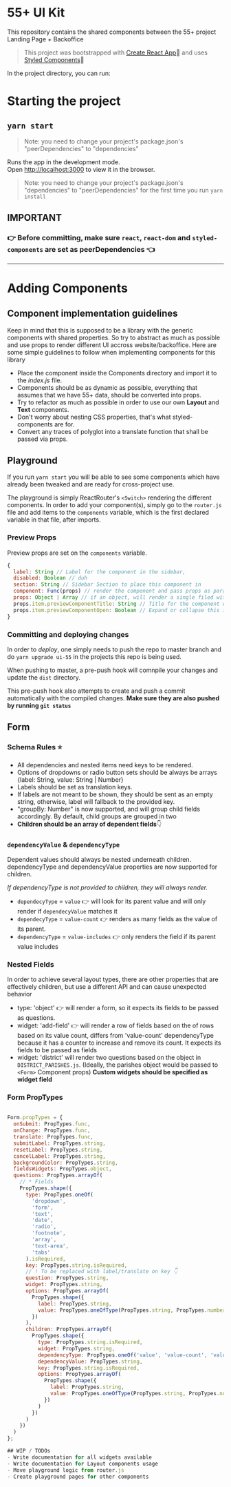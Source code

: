 # 55+ UI Kit

This repository contains the shared components between the 55+ project Landing Page + Backoffice

> This project was bootstrapped with [Create React App](https://github.com/facebook/create-react-app)🚀 and uses [Styled Components](https://styled-components.com/docs)🌟

In the project directory, you can run:

# Starting the project
## `yarn start`
> Note: you need to change your project's package.json's "peerDependencies" to "dependencies"

Runs the app in the development mode.<br />
Open [http://localhost:3000](http://localhost:3000) to view it in the browser.


> Note: you need to change your project's package.json's "dependencies" to "peerDependencies" for the first time you run `yarn install`

## **IMPORTANT**
### 👉  Before committing, make sure `react`, `react-dom` and `styled-components` are set as peerDependencies 👈
---
# Adding Components
## Component implementation guidelines

Keep in mind that this is supposed to be a library with the generic components with shared properties. So try to abstract as much as possible and use props to render different UI accross website/backoffice.
Here are some simple guidelines to follow when implementing components for this library
- Place the component inside the Components directory and import it to the *index.js* file.
- Components should be as dynamic as possible, everything that assumes that we have 55+ data, should be converted into props.
- Try to refactor as much as possible in order to use our own **Layout** and **Text** components.
- Don't worry about nesting CSS properties, that's what styled-components are for.
- Convert any traces of polyglot into a translate function that shall be passed via props.
## Playground

If you run `yarn start` you will be able to see some components which have already been tweaked and are ready for cross-project use.

The playground is simply ReactRouter's `<Switch>` rendering the different components. In order to add your component(s), simply go to the `router.js` file and add items to the `components` variable, which is the first declared variable in that file, after imports.

### Preview Props
Preview props are set on the `components` variable.
```javascript
{
  label: String // Label for the component in the sidebar,
  disabled: Boolean // duh
  section: String // Sidebar Section to place this component in
  component: Func(props) // render the component and pass props as parameters
  props: Object | Array // if an object, will render a single filed with it. If array, will render 1 compoent per array item passing that array item as props.
  props.item.previewComponentTitle: String // Title for the component with `item` set of props
  props.item.previewComponentOpen: Boolean // Expand or collapse this item component
}
```

### Committing and deploying changes
In order to *deploy*, one simply needs to push the repo to master branch and do `yarn upgrade ui-55` in the projects this repo is being used.

When pushing to master, a pre-push hook will comnpile your changes and update the `dist` directory.

This pre-push hook also attempts to create and push a commit automatically with the compiled changes. **Make sure they are also pushed by running `git status`**

## Form
### Schema Rules ⭐️

- All dependencies and nested items need keys to be rendered.
- Options of dropdowns or radio button sets should be always be arrays {label: String, value: String | Number}
- Labels should be set as translation keys.
- If labels are not meant to be shown, they should be sent as  an empty string, otherwise, label will fallback to the provided key.
- "groupBy: Number" is now supported, and will group child fields accordingly. By default, child groups are grouped in two
- **Children should be an array of dependent fields**👇

### `dependencyValue`  & `dependencyType`

Dependent values should always be nested underneath children. dependencyType and dependencyValue properties are now supported for children.

*If dependencyType is not provided to children, they will always render.*

- `dependecyType` = `value` 👉 will look for its parent value and will only render if `dependecyValue` matches it
- `dependecyType` = `value-count` 👉 renders as many fields as the value of its parent.
- `dependencyType` = `value-includes` 👉 only renders the field if its parent value includes

### Nested Fields

In order to  achieve several layout types,  there are other properties that are effectively children, but use a different API and can cause unexpected behavior

- type: 'object' 👉 will render a form, so it expects its fields to be  passed as questions.
- widget: 'add-field' 👉 will render a row of fields based on the  of rows based on its value count,  differs from 'value-count' dependencyType because it has a counter to increase and remove its count. It expects its fields to be passed as fields
- widget: 'district' will render two questions based on the object in `DISTRICT_PARISHES.js`. (Ideally, the parishes object would be passed to `<Form>` Component props)
**Custom widgets should be specified as widget field**

### Form PropTypes
```jsx

Form.propTypes = {
  onSubmit: PropTypes.func,
  onChange: PropTypes.func,
  translate: PropTypes.func,
  submitLabel: PropTypes.string,
  resetLabel: PropTypes.string,
  cancelLabel: PropTypes.string,
  backgroundColor: PropTypes.string,
  fieldsWidgets: PropTypes.object,
  questions: PropTypes.arrayOf(
    // * Fields
    PropTypes.shape({
      type: PropTypes.oneOf(
        'dropdown',
        'form',
        'text',
        'date',
        'radio',
        'footnote',
        'array',
        'text-area',
        'tabs'
      ).isRequired,
      key: PropTypes.string.isRequired,
      // ! To be replaced with label/translate on key 👇
      question: PropTypes.string,
      widget: PropTypes.string,
      options: PropTypes.arrayOf(
        PropTypes.shape({
          label: PropTypes.string,
          value: PropTypes.oneOfType(PropTypes.string, PropTypes.number)
        })
      ),
      children: PropTypes.arrayOf(
        PropTypes.shape({
          type: PropTypes.string.isRequired,
          widget: PropTypes.string,
          dependencyType: PropTypes.oneOf('value', 'value-count', 'value-includes'),
          dependencyValue: PropTypes.string,
          key: PropTypes.string.isRequired,
          options: PropTypes.arrayOf(
            PropTypes.shape({
              label: PropTypes.string,
              value: PropTypes.oneOfType(PropTypes.string, PropTypes.number)
            })
          )
        })
      )
    })
  )
};

## WIP / TODOs
- Write documentation for all widgets available
- Write documentation for Layout components usage
- Move playground logic from router.js
- Create playground pages for other components
```
